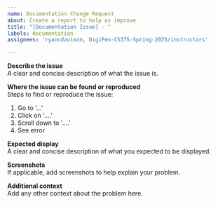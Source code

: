 ```yaml
---
name: Documentation Change Request
about: Create a report to help us improve
title: "[Documentation Issue] - "
labels: documentation
assignees: 'ryancdavison, DigiPen-CS375-Spring-2025/instructors'

---
```


**Describe the issue**  
A clear and concise description of what the issue is.

**Where the issue can be found or reproduced**  
Steps to find or reproduce the issue:
1. Go to '...'
2. Click on '....'
3. Scroll down to '....'
4. See error

**Expected display**  
A clear and concise description of what you expected to be displayed.

**Screenshots**  
If applicable, add screenshots to help explain your problem.

**Additional context**  
Add any other context about the problem here.
